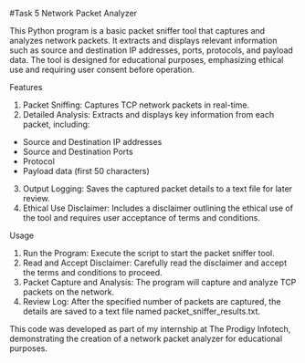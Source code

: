 #Task 5 Network Packet Analyzer

This Python program is a basic packet sniffer tool that captures and analyzes network packets. It extracts and displays relevant information such as source and destination IP addresses, ports, protocols, and payload data. The tool is designed for educational purposes, emphasizing ethical use and requiring user consent before operation.

Features

1. Packet Sniffing: Captures TCP network packets in real-time.
2. Detailed Analysis: Extracts and displays key information from each packet, including:
 - Source and Destination IP addresses
 - Source and Destination Ports
 - Protocol
 - Payload data (first 50 characters)
3. Output Logging: Saves the captured packet details to a text file for later review.
4. Ethical Use Disclaimer: Includes a disclaimer outlining the ethical use of the tool and requires user acceptance of terms and conditions.

Usage

1. Run the Program: Execute the script to start the packet sniffer tool.
2. Read and Accept Disclaimer: Carefully read the disclaimer and accept the terms and conditions to proceed.
3. Packet Capture and Analysis: The program will capture and analyze TCP packets on the network.
4. Review Log: After the specified number of packets are captured, the details are saved to a text file named packet_sniffer_results.txt.
   
This code was developed as part of my internship at The Prodigy Infotech, demonstrating the creation of a network packet analyzer for educational purposes.
